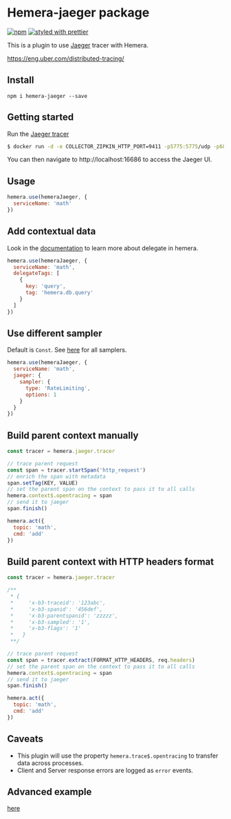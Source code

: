 # Hemera-jaeger package

[![npm](https://img.shields.io/npm/v/hemera-jaeger.svg?maxAge=3600)](https://www.npmjs.com/package/hemera-jaeger)
[![styled with prettier](https://img.shields.io/badge/styled_with-prettier-ff69b4.svg)](#badge)

This is a plugin to use [Jaeger](http://jaeger.readthedocs.io/en/latest/) tracer with Hemera.

https://eng.uber.com/distributed-tracing/

## Install

```
npm i hemera-jaeger --save
```

## Getting started
Run the [Jaeger tracer](http://jaeger.readthedocs.io/en/latest/)
```bash
$ docker run -d -e COLLECTOR_ZIPKIN_HTTP_PORT=9411 -p5775:5775/udp -p6831:6831/udp -p6832:6832/udp -p5778:5778 -p16686:16686 -p14268:14268 -p9411:9411 jaegertracing/all-in-one:latest
```
You can then navigate to http://localhost:16686 to access the Jaeger UI.

## Usage

```js
hemera.use(hemeraJaeger, {
  serviceName: 'math'
})
```

## Add contextual data
Look in the [documentation](https://hemerajs.github.io/hemera/1_delegate.html) to learn more about delegate in hemera.

```js
hemera.use(hemeraJaeger, {
  serviceName: 'math',
  delegateTags: [
    {
      key: 'query',
      tag: 'hemera.db.query'
    }
  ]
})
```

## Use different sampler
Default is `Const`. See [here](https://github.com/uber/jaeger-client-node/tree/master/src/samplers) for all samplers.

```js
hemera.use(hemeraJaeger, {
  serviceName: 'math',
  jaeger: {
    sampler: {
      type: 'RateLimiting',
      options: 1
    }
  }
})
```

## Build parent context manually

```js
const tracer = hemera.jaeger.tracer

// trace parent request
const span = tracer.startSpan('http_request')
// enrich the span with metadata
span.setTag(KEY, VALUE)
// set the parent span on the context to pass it to all calls
hemera.context$.opentracing = span
// send it to jaeger
span.finish()

hemera.act({
  topic: 'math',
  cmd: 'add'
})
```

## Build parent context with HTTP headers format

```js
const tracer = hemera.jaeger.tracer

/**
 * {
 *     'x-b3-traceid': '123abc',
 *     'x-b3-spanid': '456def',
 *     'x-b3-parentspanid': 'zzzzz',
 *     'x-b3-sampled': '1',
 *     'x-b3-flags': '1'
 *   }
 **/

// trace parent request
const span = tracer.extract(FORMAT_HTTP_HEADERS, req.headers)
// set the parent span on the context to pass it to all calls
hemera.context$.opentracing = span
// send it to jaeger
span.finish()

hemera.act({
  topic: 'math',
  cmd: 'add'
})
```

## Caveats

- This plugin will use the property `hemera.trace$.opentracing` to transfer data across processes.
- Client and Server response errors are logged as `error` events.

## Advanced example
[here](/examples/monitoring/jaeger.js)
